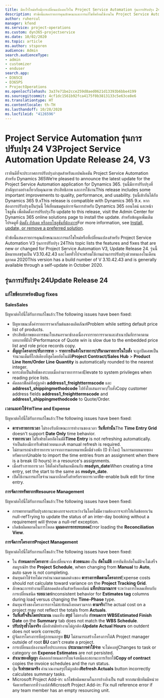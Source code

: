 ```yaml
---
title: มีอะไรใหม่หรือมีการเปลี่ยนแปลงอะไรใน Project Service Automation รุ่นการปรับปรุง 24 V3
description: หัวข้อนี้แสดงรายการคุณลักษณะและการแก้ไขที่พร้อมใช้งานใน Project Service Automation รุ่นการปรับปรุง 24 V3
author: ruhercul
manager: kfend
ms.service: project-operations
ms.custom: dyn365-projectservice
ms.date: 10/02/2020
ms.topic: article
ms.author: stsporen
audience: Admin
search.audienceType:
- admin
- customizer
- enduser
search.app:
- D365CE
- D365PS
- ProjectOperations
ms.openlocfilehash: 3a37e71be2cce259d8aed0621d13393b6bbe4199
ms.sourcegitcommit: 4cf1dc1561b92fca4175f0b3813133c5e63ce8e6
ms.translationtype: HT
ms.contentlocale: th-TH
ms.lasthandoff: 10/28/2020
ms.locfileid: "4126596"
---
```

# <a name="project-service-automation-update-release-24-v3"></a><span data-ttu-id="163c6-103">Project Service Automation รุ่นการปรับปรุง 24 V3</span><span class="sxs-lookup"><span data-stu-id="163c6-103">Project Service Automation Update Release 24, V3</span></span>

<span data-ttu-id="163c6-104">เรายินดีที่จะประกาศการปรับปรุงล่าสุดสำหรับแอปพลิเคชัน Project Service Automation สำหรับ Dynamics 365</span><span class="sxs-lookup"><span data-stu-id="163c6-104">We’re pleased to announce the latest update for the Project Service Automation application for Dynamics 365.</span></span> <span data-ttu-id="163c6-105">รุ่นนี้มีการปรับปรุงที่สำคัญบางอย่างเกี่ยวกับคุณภาพ ประสิทธิภาพ และการใช้งาน</span><span class="sxs-lookup"><span data-stu-id="163c6-105">This release includes some important improvements to quality, performance, and usability.</span></span> <span data-ttu-id="163c6-106">รุ่นนี้เข้ากันได้กับ Dynamics 365 9.x</span><span class="sxs-lookup"><span data-stu-id="163c6-106">This release is compatible with Dynamics 365 9.x.</span></span> <span data-ttu-id="163c6-107">หากต้องการปรับปรุงเป็นรุ่นนี้ ให้เยี่ยมชมศูนย์การจัดการสำหรับ Dynamics 365 ออนไลน์ และหน้าโซลูชัน เพื่อติดตั้งการปรับปรุง</span><span class="sxs-lookup"><span data-stu-id="163c6-107">To update to this release, visit the Admin Center for Dynamics 365 online solutions page to install the update.</span></span> <span data-ttu-id="163c6-108">สำหรับข้อมูลเพิ่มเติม โปรดดูที่ [ติดตั้ง อัปเดต หรือลบโซลูชันที่ต้องการ](https://docs.microsoft.com/power-platform/admin/install-remove-preferred-solution)</span><span class="sxs-lookup"><span data-stu-id="163c6-108">For more information, see [Install, update, or remove a preferred solution](https://docs.microsoft.com/power-platform/admin/install-remove-preferred-solution).</span></span>

<span data-ttu-id="163c6-109">หัวข้อนี้แสดงรายการคุณลักษณะและการแก้ไขใหม่หรือที่เปลี่ยนแปลงสำหรับ Project Service Automation V3 รุ่นการปรับปรุง 24</span><span class="sxs-lookup"><span data-stu-id="163c6-109">This topic lists the features and fixes that are new or changed for Project Service Automation V3, Update Release 24.</span></span> <span data-ttu-id="163c6-110">รุ่นนี้มีหมายเลขรุ่นเป็น V3.10.42.43 และโดยทั่วไปจะพร้อมใช้งานผ่านการปรับปรุงด้วยตนเองในเดือนตุลาคม 2020</span><span class="sxs-lookup"><span data-stu-id="163c6-110">This version has a build number of V 3.10.42.43 and is generally available through a self-update in October 2020.</span></span>

## <a name="update-release-24"></a><span data-ttu-id="163c6-111">รุ่นการปรับปรุง 24</span><span class="sxs-lookup"><span data-stu-id="163c6-111">Update Release 24</span></span>

### <a name="bug-fixes"></a><span data-ttu-id="163c6-112">แก้ไขข้อบกพร่อง</span><span class="sxs-lookup"><span data-stu-id="163c6-112">Bug fixes</span></span>

<span data-ttu-id="163c6-113">**Sales**</span><span class="sxs-lookup"><span data-stu-id="163c6-113">**Sales**</span></span>

<span data-ttu-id="163c6-114">ปัญหาต่อไปนี้ได้รับการแก้ไขแล้ว:</span><span class="sxs-lookup"><span data-stu-id="163c6-114">The following issues have been fixed:</span></span>

- <span data-ttu-id="163c6-115">ปัญหาขณะตั้งค่ารายการราคาเริ่มต้นของผลิตภัณฑ์</span><span class="sxs-lookup"><span data-stu-id="163c6-115">Problem while setting default price list of products.</span></span>
- <span data-ttu-id="163c6-116">ประสิทธิภาพของการชนะใบเสนอราคาช้าลงเนื่องจากรายการราคาและสำเนาบันทึกราคาตามบทบาทที่ฝังไว้</span><span class="sxs-lookup"><span data-stu-id="163c6-116">Performance of Quote win is slow due to the embedded price list and role price records copy.</span></span>
- <span data-ttu-id="163c6-117">**สัญญาโครงการ/ฮับการขาย** > **รายการสินค้าในรายการ/ปริมาณรายการในใบสั่ง** จะถูกปัดเศษเป็นจำนวนเต็มที่ใกล้เคียงที่สุดโดยอัตโนมัติ</span><span class="sxs-lookup"><span data-stu-id="163c6-117">**Project Contract/Sales Hub** > **Product Line Item/Order Line Quantity** is automatically rounded to the nearest integer.</span></span>
- <span data-ttu-id="163c6-118">ยกระดับเป็นสิทธิ์ของระบบเมื่ออ่านรายการราคา</span><span class="sxs-lookup"><span data-stu-id="163c6-118">Elevate to system privileges when reading price lists.</span></span>
- <span data-ttu-id="163c6-119">คัดลอกฟิลด์ที่อยู่ลูกค้า **address1_freighttermscode** และ **address1_shippingmethodcode** ไปยังใบเสนอราคา/ใบสั่ง</span><span class="sxs-lookup"><span data-stu-id="163c6-119">Copy customer address fields **address1_freighttermscode** and **address1_shippingmethodcode** to Quote/Order.</span></span> 


<span data-ttu-id="163c6-120">**เวลาและค่าใช้จ่าย**</span><span class="sxs-lookup"><span data-stu-id="163c6-120">**Time and Expense**</span></span>

<span data-ttu-id="163c6-121">ปัญหาต่อไปนี้ได้รับการแก้ไขแล้ว:</span><span class="sxs-lookup"><span data-stu-id="163c6-121">The following issues have been fixed:</span></span>

- <span data-ttu-id="163c6-122">**ตารางรายการเวลา** ไม่รองรับลักษณะการทำงานของเวลา **วันที่เท่านั้น**</span><span class="sxs-lookup"><span data-stu-id="163c6-122">The **Time Entry Grid** doesn't support **Date Only** time behavior.</span></span>
- <span data-ttu-id="163c6-123">**รายการเวลา** ไม่รีเฟรชโดยอัตโนมัติ</span><span class="sxs-lookup"><span data-stu-id="163c6-123">**Time Entry** is not refreshing automatically.</span></span> <span data-ttu-id="163c6-124">จำเป็นต้องมีการรีเฟรชด้วยตนเอง</span><span class="sxs-lookup"><span data-stu-id="163c6-124">A manual refresh is required.</span></span>
- <span data-ttu-id="163c6-125">ไม่สามารถนำเข้ารายการเวลาจากการมอบหมายเมื่อมีช่วงพัก (0 ชั่วโมง) ในการมอบหมายของทรัพยากร</span><span class="sxs-lookup"><span data-stu-id="163c6-125">Unable to import the time entries from an assignment when there is a break (0 hours) in a resource's assignments.</span></span>
- <span data-ttu-id="163c6-126">เมื่อสร้างรายการเวลา ให้ตั้งค่าเริ่มต้นเหมือนกับ **msdyn_date**</span><span class="sxs-lookup"><span data-stu-id="163c6-126">When creating a time entry, set the start to the same as **msdyn_date**.</span></span>
- <span data-ttu-id="163c6-127">เปิดใช้งานการแก้ไขจำนวนมากอีกครั้งสำหรับรายการเวลา</span><span class="sxs-lookup"><span data-stu-id="163c6-127">Re-enable bulk edit for time entry.</span></span>

<span data-ttu-id="163c6-128">**การจัดการทรัพยากร**</span><span class="sxs-lookup"><span data-stu-id="163c6-128">**Resource Management**</span></span>

<span data-ttu-id="163c6-129">ปัญหาต่อไปนี้ได้รับการแก้ไขแล้ว:</span><span class="sxs-lookup"><span data-stu-id="163c6-129">The following issues have been fixed:</span></span>

- <span data-ttu-id="163c6-130">การพยายามปรับปรุงสถานะของการจองระหว่างวันโดยไม่มีความต้องการจะทำให้เกิดข้อยกเว้น null-ref</span><span class="sxs-lookup"><span data-stu-id="163c6-130">Trying to update the status of an inter-day booking without a requirement will throw a null-ref exception.</span></span>
- <span data-ttu-id="163c6-131">เกิดข้อผิดพลาดในการโหลด **มุมมองการกระทบยอด**</span><span class="sxs-lookup"><span data-stu-id="163c6-131">Error loading the **Reconciliation View**.</span></span>


<span data-ttu-id="163c6-132">**การจัดการโครงการ**</span><span class="sxs-lookup"><span data-stu-id="163c6-132">**Project Management**</span></span>

<span data-ttu-id="163c6-133">ปัญหาต่อไปนี้ได้รับการแก้ไขแล้ว:</span><span class="sxs-lookup"><span data-stu-id="163c6-133">The following issues have been fixed:</span></span>

- <span data-ttu-id="163c6-134">ใน **กำหนดการโครงการ** เมื่อเปลี่ยนจาก **ด้วยตนเอง** เป็น **อัตโนมัติ** การบันทึกอัตโนมัติจะไม่เสร็จสมบูรณ์</span><span class="sxs-lookup"><span data-stu-id="163c6-134">In the **Project Schedule**, when changing from **Manual** to **Auto**, auto save is not completing.</span></span>
- <span data-ttu-id="163c6-135">ต้นทุนค่าใช้จ่ายไม่ควรคำนวณตามผลต่างของ **ตารางการติดตามโครงการ**</span><span class="sxs-lookup"><span data-stu-id="163c6-135">Expense costs should not calculate toward variance on the **Project Tracking Grid**.</span></span>
- <span data-ttu-id="163c6-136">ลักษณะการทำงานที่ไม่สอดคล้องกันสำหรับคอลัมน์ **แท็กประมาณการ** ระหว่างการโหลดเทียบกับการเปลี่ยนชนิด **ระยะเวลา**</span><span class="sxs-lookup"><span data-stu-id="163c6-136">Inconsistent behavior for **Estimates tag** columns during load versus changing the **Time-Phase** type.</span></span>
- <span data-ttu-id="163c6-137">ต้นทุนจริงของโครงการอาจไม่สะท้อนถึงยอดรวมจาก **ตามจริง**</span><span class="sxs-lookup"><span data-stu-id="163c6-137">The actual cost on a project may not reflect the totals from **Actuals**.</span></span>
- <span data-ttu-id="163c6-138">**วันที่เสร็จสิ้นโดยประมาณ** บนแท็บ **สรุป** ไม่ตรงกับ **กำหนดการ WBS**</span><span class="sxs-lookup"><span data-stu-id="163c6-138">**Estimated Finish Date** on the **Summary** tab does not match the **WBS Schedule**.</span></span>
- <span data-ttu-id="163c6-139">**ปรับปรุงชั่วโมงจริง** เมื่อล้าสมัยทำงานไม่ถูกต้อง</span><span class="sxs-lookup"><span data-stu-id="163c6-139">**Update Actual Hours** on outdent does not work correctly.</span></span>
- <span data-ttu-id="163c6-140">ผู้จัดการโครงการที่อยู่ภายนอกรูท **BU** ไม่สามารถสร้างโครงการได้</span><span class="sxs-lookup"><span data-stu-id="163c6-140">A Project manager outside of root **BU** can't create a project.</span></span>
- <span data-ttu-id="163c6-141">การเปลี่ยนแปลงงานหรือประเภทบน **ประมาณการค่าใช้จ่าย** จะไม่คงอยู่</span><span class="sxs-lookup"><span data-stu-id="163c6-141">Changes to task or category on **Expense Estimates** are not persisted.</span></span>
- <span data-ttu-id="163c6-142">**สำเนาของสัญญา** คัดลอกกำหนดการใบแจ้งหนี้และสถานะการเรียกใช้</span><span class="sxs-lookup"><span data-stu-id="163c6-142">**Copy of contract** copies the invoice schedules and the run status.</span></span>
- <span data-ttu-id="163c6-143">ปุ่ม **รีเฟรชตามจริง** คำนวณงานสรุปไม่ถูกต้อง</span><span class="sxs-lookup"><span data-stu-id="163c6-143">**Refresh Actuals** button incorrectly calculates summary tasks.</span></span>
- <span data-ttu-id="163c6-144">Microsoft Project Add-in: แก้ไขข้อผิดพลาดในการอ้างอิงเป็น null หากสมาชิกทีมมีหน่วยจัดหาทรัพยากรที่ว่างเปล่า</span><span class="sxs-lookup"><span data-stu-id="163c6-144">Microsoft Project Add-in: Fix null reference error if any team member has an empty resourcing unit.</span></span>

